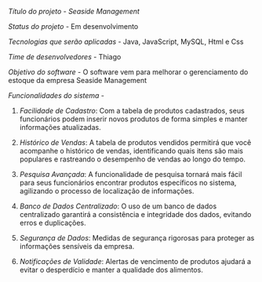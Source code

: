 *Título do projeto* - *Seaside Management*

*Status do projeto* - Em desenvolvimento

*Tecnologias que serão aplicadas* - Java, JavaScript, MySQL, Html e Css

*Time de desenvolvedores* - Thiago

*Objetivo do software* - O software vem para melhorar o gerenciamento do estoque da empresa Seaside Management

*Funcionalidades do sistema* -
1. *Facilidade de Cadastro*: Com a tabela de produtos cadastrados, seus funcionários podem inserir novos produtos de forma simples e manter informações atualizadas.

2. *Histórico de Vendas*: A tabela de produtos vendidos permitirá que você acompanhe o histórico de vendas, identificando quais itens são mais populares e rastreando o desempenho de vendas ao longo do tempo.

3. *Pesquisa Avançada*: A funcionalidade de pesquisa tornará mais fácil para seus funcionários encontrar produtos específicos no sistema, agilizando o processo de localização de informações.

4. *Banco de Dados Centralizado*: O uso de um banco de dados centralizado garantirá a consistência e integridade dos dados, evitando erros e duplicações.

5. *Segurança de Dados*: Medidas de segurança rigorosas para proteger as informações sensíveis da empresa.

6. *Notificações de Validade*: Alertas de vencimento de produtos ajudará a evitar o desperdício e manter a qualidade dos alimentos.
